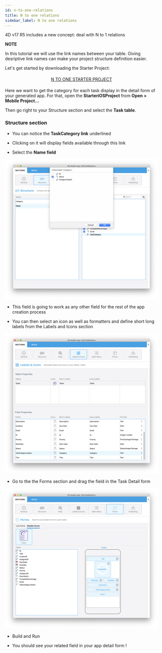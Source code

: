 ```yaml
---
id: n-to-one-relations
title: N to one relations
sidebar_label: N to one relations
---
```

4D v17 R5 includes a new concept: deal with N to 1 relations<div class = "tips"> 

**NOTE**

In this tutorial we will use the link names between your table. Giving desriptive link names can make your project structure definition easier.</div> 

Let's get started by downloading the Starter Project:

<div style="text-align: center; margin-top: 20px; margin-bottom: 20px">
  <p>
    

<a class="button"
href="../assets/relations/Tasks.4dbase.zip">N TO ONE STARTER PROJECT</a>

  </p>
</div>

Here we want to get the category for each task display in the detail form of your generated app. For that, open the **StarteriOSProject** from **Open > Mobile Project...**

Then go right to your Structure section and select the **Task table**.

### Structure section

* You can notice the **TaskCategory link** underlined

* Clicking on it will display fields available through this link

* Select the **Name field**

![Select link from structure section](assets/relations/select-link-from-structure.png)

* This field is going to work as any other field for the rest of the app creation process

* You can then select an icon as well as formatters and define short long labels from the Labels and Icons section

![Related field from Labels and Icons section](assets/relations/related-field-from-labels-icons.png)

* Go to the the Forms section and drag the field in the Task Detail form

![Related field in Forms section](assets/relations/related-field-forms.png)

* Build and Run

* You should see your related field in your app detail form !